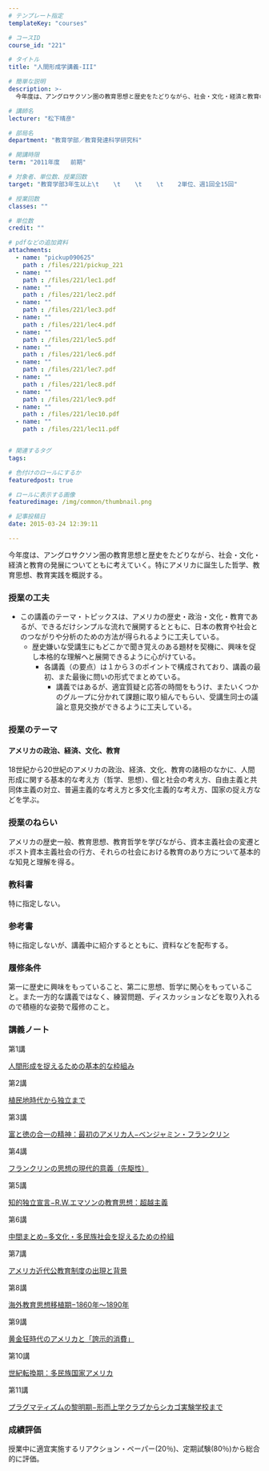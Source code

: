 ```yaml
---
# テンプレート指定
templateKey: "courses"

# コースID
course_id: "221"

# タイトル
title: "人間形成学講義-III"

# 簡単な説明
description: >-
  今年度は、アングロサクソン圏の教育思想と歴史をたどりながら、社会・文化・経済と教育の発展についてともに考えていく。特にアメリカに誕生した哲学、教育思想、教育実践を概説する。...

# 講師名
lecturer: "松下晴彦"

# 部局名
department: "教育学部／教育発達科学研究科"

# 開講時限
term: "2011年度	前期"

# 対象者、単位数、授業回数
target: "教育学部3年生以上\t    \t    \t    \t    2単位、週1回全15回"

# 授業回数
classes: ""

# 単位数
credit: ""

# pdfなどの追加資料
attachments: 
  - name: "pickup090625" 
    path : /files/221/pickup_221
  - name: "" 
    path : /files/221/lec1.pdf
  - name: "" 
    path : /files/221/lec2.pdf
  - name: "" 
    path : /files/221/lec3.pdf
  - name: "" 
    path : /files/221/lec4.pdf
  - name: "" 
    path : /files/221/lec5.pdf
  - name: "" 
    path : /files/221/lec6.pdf
  - name: "" 
    path : /files/221/lec7.pdf
  - name: "" 
    path : /files/221/lec8.pdf
  - name: "" 
    path : /files/221/lec9.pdf
  - name: "" 
    path : /files/221/lec10.pdf
  - name: "" 
    path : /files/221/lec11.pdf


# 関連するタグ
tags:

# 色付けのロールにするか
featuredpost: true

# ロールに表示する画像
featuredimage: /img/common/thumbnail.png

# 記事投稿日
date: 2015-03-24 12:39:11

---
```

今年度は、アングロサクソン圏の教育思想と歴史をたどりながら、社会・文化・経済と教育の発展についてともに考えていく。特にアメリカに誕生した哲学、教育思想、教育実践を概説する。
### 授業の工夫

  * この講義のテーマ・トピックスは、アメリカの歴史・政治・文化・教育であるが、できるだけシンプルな流れで展開するとともに、日本の教育や社会とのつながりや分析のための方法が得られるように工夫している。 
      * 歴史嫌いな受講生にもどこかで聞き覚えのある題材を契機に、興味を促し本格的な理解へと展開できるように心がけている。 
          * 各講義（の要点）は１から３のポイントで構成されており、講義の最初、また最後に問いの形式でまとめている。 
              * 講義ではあるが、適宜質疑と応答の時間をもうけ、またいくつかのグループに分かれて課題に取り組んでもらい、受講生同士の議論と意見交換ができるように工夫している。 

### 授業のテーマ

#### アメリカの政治、経済、文化、教育

18世紀から20世紀のアメリカの政治、経済、文化、教育の諸相のなかに、人間形成に関する基本的な考え方（哲学、思想）、個と社会の考え方、自由主義と共同体主義の対立、普遍主義的な考え方と多文化主義的な考え方、国家の捉え方などを学ぶ。 

### 授業のねらい

アメリカの歴史一般、教育思想、教育哲学を学びながら、資本主義社会の変遷とポスト資本主義社会の行方、それらの社会における教育のあり方について基本的な知見と理解を得る。 

### 教科書

特に指定しない。

### 参考書

特に指定しないが、講義中に紹介するとともに、資料などを配布する。

### 履修条件

第一に歴史に興味をもっていること、第二に思想、哲学に関心をもっていること。また一方的な講義ではなく、練習問題、ディスカッションなどを取り入れるので積極的な姿勢で履修のこと。

### 講義ノート

第1講


[人間形成を捉えるための基本的な枠組み](/files/221/lec1.pdf) 

第2講


[植民地時代から独立まで](/files/221/lec2.pdf) 

第3講


[富と徳の合一の精神：最初のアメリカ人−ベンジャミン・フランクリン](/files/221/lec3.pdf) 

第4講


[フランクリンの思想の現代的意義（先駆性）](/files/221/lec4.pdf) 

第5講


[知的独立宣言−R.W.エマソンの教育思想：超越主義](/files/221/lec5.pdf) 

第6講


[中間まとめ−多文化・多民族社会を捉えるための枠組](/files/221/lec6.pdf) 

第7講


[アメリカ近代公教育制度の出現と背景](/files/221/lec7.pdf) 

第8講


[海外教育思想移植期−1860年〜1890年](/files/221/lec8.pdf) 

第9講


[黄金狂時代のアメリカと「誇示的消費」](/files/221/lec9.pdf) 

第10講


[世紀転換期：多民族国家アメリカ](/files/221/lec10.pdf) 

第11講


[プラグマティズムの黎明期−形而上学クラブからシカゴ実験学校まで](/files/221/lec11.pdf) 

### 成績評価

授業中に適宜実施するリアクション・ペーパー(20％)、定期試験(80％)から総合的に評価。
